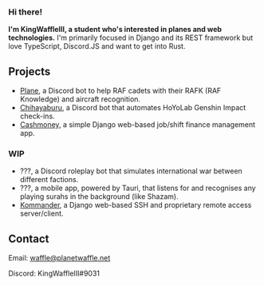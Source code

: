 ### Hi there!

**I'm KingWaffleIII, a student who's interested in planes and web technologies.**
I'm primarily focused in Django and its REST framework but love TypeScript, Discord.JS and want to get into Rust.

## Projects
- [Plane](https://github.com/KingWaffleIII/plane), a Discord bot to help RAF cadets with their RAFK (RAF Knowledge) and aircraft recognition.
- [Chihayaburu](https://github.com/KingWaffleIII/chihayaburu), a Discord bot that automates HoYoLab Genshin Impact check-ins.
- [Cashmoney](https://github.com/KingWaffleIII/cashmoney), a simple Django web-based job/shift finance management app.

### WIP
- ???, a Discord roleplay bot that simulates international war between different factions.
- ???, a mobile app, powered by Tauri, that listens for and recognises any playing surahs in the background (like Shazam).
- [Kommander](https://github.com/KingWaffleIII/kommander), a Django web-based SSH and proprietary remote access server/client.

## Contact

Email: waffle@planetwaffle.net

Discord: KingWaffleIII#9031
